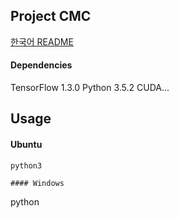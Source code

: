 ## Project CMC
[한국어 README](./README.ko.md)

#### Dependencies
TensorFlow 1.3.0
Python 3.5.2
CUDA...

## Usage
#### Ubuntu
```
python3

#### Windows
```
python
